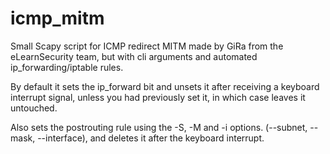 # icmp_mitm
Small Scapy script for ICMP redirect MITM made by GiRa from the eLearnSecurity team, but with cli arguments and automated ip_forwarding/iptable rules. 

By default it sets the ip_forward bit and unsets it after receiving a keyboard interrupt signal, unless you had previously set it, in which case leaves it untouched.

Also sets the postrouting rule using the -S, -M and -i options. (--subnet, --mask, --interface), and deletes it after the keyboard interrupt.
